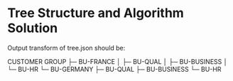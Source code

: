 # Tree Structure and Algorithm Solution

Output transform of tree.json should be:

CUSTOMER GROUP
├─ BU-FRANCE
│  ├─ BU-QUAL
│  ├─ BU-BUSINESS
│  └─ BU-HR
└─ BU-GERMANY
   ├─ BU-QUAL
   ├─ BU-BUSINESS
   └─ BU-HR
